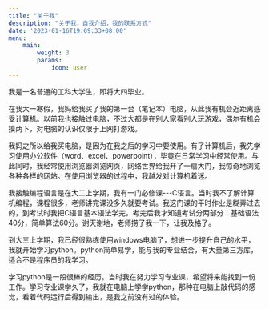 ```yaml
---
title: "关于我"
description: "关于我，自我介绍，我的联系方式"
date: '2023-01-16T19:09:33+08:00'
menu:
    main: 
        weight: 3
        params:
            icon: user
---
```


我是一名普通的工科大学生，即将大四毕业。

在我大一寒假，我妈给我买了我的第一台（笔记本）电脑，从此我有机会近距离感受计算机。以前我也接触过电脑，不过大都是在别人家看别人玩游戏，偶尔有机会摸两下，对电脑的认识仅限于上网打游戏。

我妈之所以给我买电脑，是因为在我之后的学习中要使用。有了计算机后，我先学习使用办公软件（word、excel、powerpoint），毕竟在日常学习中经常使用。与此同时，我经常使用浏览器浏览网页，网络世界给我开了一扇大门，我惊奇地浏览各种各样的网站。在使用浏览器的过程中，我越发对计算机着迷。

我接触编程语言是在大二上学期，我有一门必修课---C语言。当时我不了解计算机编程，课程很多，老师讲完课没多久就要考试。我这门课的平时作业是糊弄过去的，到考试时我把C语言基本语法学完，考完后我才知道考试分两部分：基础语法40分，简单算法60分。谢天谢地，老师捞了我一下，让我及格了。

到大三上学期，我已经很熟练使用windows电脑了，想进一步提升自己的水平，我就开始学习python。python简单易学，能与我的专业结合，有大量第三方库，适合不是程序员的我学习。

学习python是一段很棒的经历。当时我在努力学习专业课，希望将来能找到一份工作。学习专业课学久了，我就在电脑上学学python，那种在电脑上敲代码的感觉，看着代码运行后得到输出，是我之前没有过的体验。